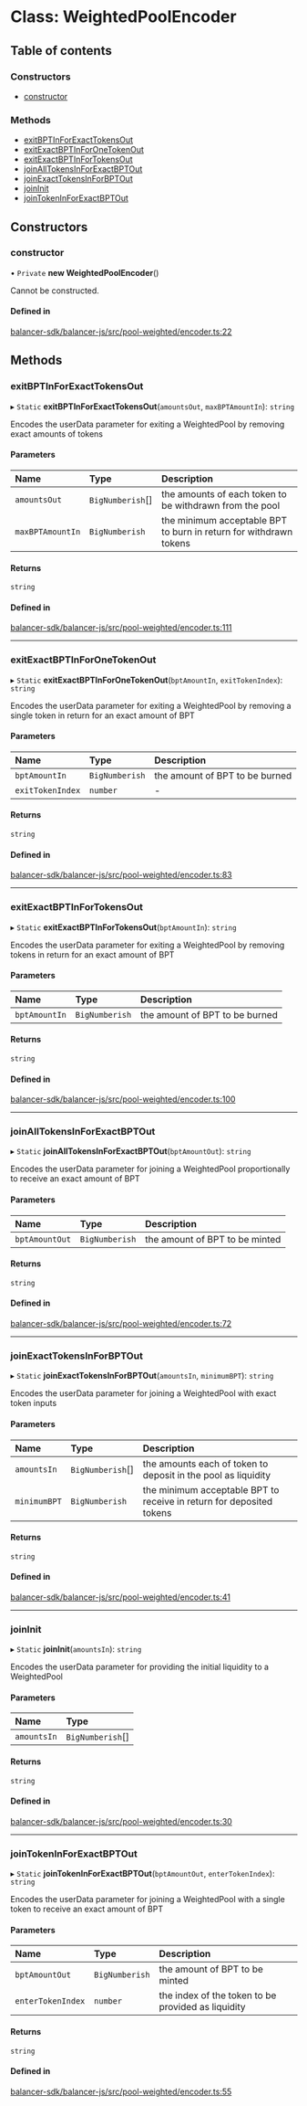 # Class: WeightedPoolEncoder

## Table of contents

### Constructors

- [constructor](WeightedPoolEncoder.md#constructor)

### Methods

- [exitBPTInForExactTokensOut](WeightedPoolEncoder.md#exitbptinforexacttokensout)
- [exitExactBPTInForOneTokenOut](WeightedPoolEncoder.md#exitexactbptinforonetokenout)
- [exitExactBPTInForTokensOut](WeightedPoolEncoder.md#exitexactbptinfortokensout)
- [joinAllTokensInForExactBPTOut](WeightedPoolEncoder.md#joinalltokensinforexactbptout)
- [joinExactTokensInForBPTOut](WeightedPoolEncoder.md#joinexacttokensinforbptout)
- [joinInit](WeightedPoolEncoder.md#joininit)
- [joinTokenInForExactBPTOut](WeightedPoolEncoder.md#jointokeninforexactbptout)

## Constructors

### constructor

• `Private` **new WeightedPoolEncoder**()

Cannot be constructed.

#### Defined in

[balancer-sdk/balancer-js/src/pool-weighted/encoder.ts:22](https://github.com/balancer-labs/balancer-sdk/blob/c094037b/balancer-js/src/pool-weighted/encoder.ts#L22)

## Methods

### exitBPTInForExactTokensOut

▸ `Static` **exitBPTInForExactTokensOut**(`amountsOut`, `maxBPTAmountIn`): `string`

Encodes the userData parameter for exiting a WeightedPool by removing exact amounts of tokens

#### Parameters

| Name | Type | Description |
| :------ | :------ | :------ |
| `amountsOut` | `BigNumberish`[] | the amounts of each token to be withdrawn from the pool |
| `maxBPTAmountIn` | `BigNumberish` | the minimum acceptable BPT to burn in return for withdrawn tokens |

#### Returns

`string`

#### Defined in

[balancer-sdk/balancer-js/src/pool-weighted/encoder.ts:111](https://github.com/balancer-labs/balancer-sdk/blob/c094037b/balancer-js/src/pool-weighted/encoder.ts#L111)

___

### exitExactBPTInForOneTokenOut

▸ `Static` **exitExactBPTInForOneTokenOut**(`bptAmountIn`, `exitTokenIndex`): `string`

Encodes the userData parameter for exiting a WeightedPool by removing a single token in return for an exact amount of BPT

#### Parameters

| Name | Type | Description |
| :------ | :------ | :------ |
| `bptAmountIn` | `BigNumberish` | the amount of BPT to be burned |
| `exitTokenIndex` | `number` | - |

#### Returns

`string`

#### Defined in

[balancer-sdk/balancer-js/src/pool-weighted/encoder.ts:83](https://github.com/balancer-labs/balancer-sdk/blob/c094037b/balancer-js/src/pool-weighted/encoder.ts#L83)

___

### exitExactBPTInForTokensOut

▸ `Static` **exitExactBPTInForTokensOut**(`bptAmountIn`): `string`

Encodes the userData parameter for exiting a WeightedPool by removing tokens in return for an exact amount of BPT

#### Parameters

| Name | Type | Description |
| :------ | :------ | :------ |
| `bptAmountIn` | `BigNumberish` | the amount of BPT to be burned |

#### Returns

`string`

#### Defined in

[balancer-sdk/balancer-js/src/pool-weighted/encoder.ts:100](https://github.com/balancer-labs/balancer-sdk/blob/c094037b/balancer-js/src/pool-weighted/encoder.ts#L100)

___

### joinAllTokensInForExactBPTOut

▸ `Static` **joinAllTokensInForExactBPTOut**(`bptAmountOut`): `string`

Encodes the userData parameter for joining a WeightedPool proportionally to receive an exact amount of BPT

#### Parameters

| Name | Type | Description |
| :------ | :------ | :------ |
| `bptAmountOut` | `BigNumberish` | the amount of BPT to be minted |

#### Returns

`string`

#### Defined in

[balancer-sdk/balancer-js/src/pool-weighted/encoder.ts:72](https://github.com/balancer-labs/balancer-sdk/blob/c094037b/balancer-js/src/pool-weighted/encoder.ts#L72)

___

### joinExactTokensInForBPTOut

▸ `Static` **joinExactTokensInForBPTOut**(`amountsIn`, `minimumBPT`): `string`

Encodes the userData parameter for joining a WeightedPool with exact token inputs

#### Parameters

| Name | Type | Description |
| :------ | :------ | :------ |
| `amountsIn` | `BigNumberish`[] | the amounts each of token to deposit in the pool as liquidity |
| `minimumBPT` | `BigNumberish` | the minimum acceptable BPT to receive in return for deposited tokens |

#### Returns

`string`

#### Defined in

[balancer-sdk/balancer-js/src/pool-weighted/encoder.ts:41](https://github.com/balancer-labs/balancer-sdk/blob/c094037b/balancer-js/src/pool-weighted/encoder.ts#L41)

___

### joinInit

▸ `Static` **joinInit**(`amountsIn`): `string`

Encodes the userData parameter for providing the initial liquidity to a WeightedPool

#### Parameters

| Name | Type |
| :------ | :------ |
| `amountsIn` | `BigNumberish`[] |

#### Returns

`string`

#### Defined in

[balancer-sdk/balancer-js/src/pool-weighted/encoder.ts:30](https://github.com/balancer-labs/balancer-sdk/blob/c094037b/balancer-js/src/pool-weighted/encoder.ts#L30)

___

### joinTokenInForExactBPTOut

▸ `Static` **joinTokenInForExactBPTOut**(`bptAmountOut`, `enterTokenIndex`): `string`

Encodes the userData parameter for joining a WeightedPool with a single token to receive an exact amount of BPT

#### Parameters

| Name | Type | Description |
| :------ | :------ | :------ |
| `bptAmountOut` | `BigNumberish` | the amount of BPT to be minted |
| `enterTokenIndex` | `number` | the index of the token to be provided as liquidity |

#### Returns

`string`

#### Defined in

[balancer-sdk/balancer-js/src/pool-weighted/encoder.ts:55](https://github.com/balancer-labs/balancer-sdk/blob/c094037b/balancer-js/src/pool-weighted/encoder.ts#L55)
